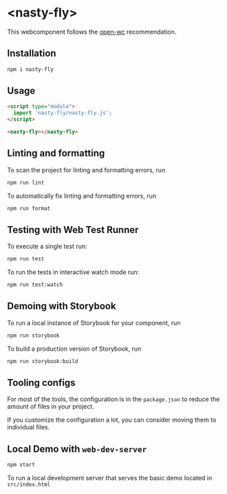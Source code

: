 # \<nasty-fly>

This webcomponent follows the [open-wc](https://github.com/open-wc/open-wc) recommendation.

## Installation

```bash
npm i nasty-fly
```

## Usage

```html
<script type="module">
  import 'nasty-fly/nasty-fly.js';
</script>

<nasty-fly></nasty-fly>
```

## Linting and formatting

To scan the project for linting and formatting errors, run

```bash
npm run lint
```

To automatically fix linting and formatting errors, run

```bash
npm run format
```

## Testing with Web Test Runner

To execute a single test run:

```bash
npm run test
```

To run the tests in interactive watch mode run:

```bash
npm run test:watch
```

## Demoing with Storybook

To run a local instance of Storybook for your component, run

```bash
npm run storybook
```

To build a production version of Storybook, run

```bash
npm run storybook:build
```

## Tooling configs

For most of the tools, the configuration is in the `package.json` to reduce the amount of files in your project.

If you customize the configuration a lot, you can consider moving them to individual files.

## Local Demo with `web-dev-server`

```bash
npm start
```

To run a local development server that serves the basic demo located in `src/index.html`
